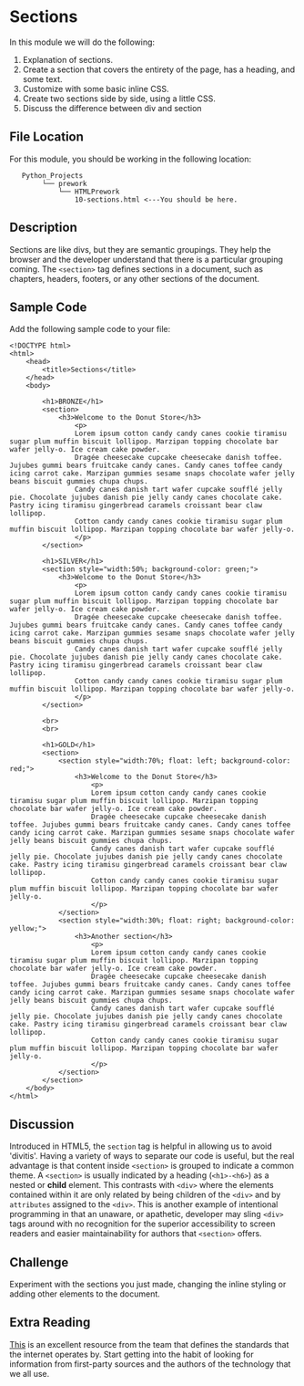 # Sections

In this module we will do the following:

1. Explanation of sections.
2. Create a section that covers the entirety of the page, has a heading, and some text.
3. Customize with some basic inline CSS.
4. Create two sections side by side, using a little CSS.
5. Discuss the difference between div and section

## File Location <a id="file-location"></a>

For this module, you should be working in the following location:

```text
   Python_Projects
        └── prework
            └── HTMLPrework
                10-sections.html <---You should be here.
```

## Description

Sections are like divs, but they are semantic groupings. They help the browser and the developer understand that there is a particular grouping coming. The `<section>` tag defines sections in a document, such as chapters, headers, footers, or any other sections of the document.

## Sample Code <a id="sample-code"></a>

Add the following sample code to your file:

```text
<!DOCTYPE html>
<html>
    <head>
        <title>Sections</title>
    </head>
    <body>
​
        <h1>BRONZE</h1>
        <section>
            <h3>Welcome to the Donut Store</h3>
                <p>
                Lorem ipsum cotton candy candy canes cookie tiramisu sugar plum muffin biscuit lollipop. Marzipan topping chocolate bar wafer jelly-o. Ice cream cake powder.
                Dragée cheesecake cupcake cheesecake danish toffee. Jujubes gummi bears fruitcake candy canes. Candy canes toffee candy icing carrot cake. Marzipan gummies sesame snaps chocolate wafer jelly beans biscuit gummies chupa chups.
                Candy canes danish tart wafer cupcake soufflé jelly pie. Chocolate jujubes danish pie jelly candy canes chocolate cake. Pastry icing tiramisu gingerbread caramels croissant bear claw lollipop.
                Cotton candy candy canes cookie tiramisu sugar plum muffin biscuit lollipop. Marzipan topping chocolate bar wafer jelly-o. 
                </p>
        </section>
​
        <h1>SILVER</h1>
        <section style="width:50%; background-color: green;">
            <h3>Welcome to the Donut Store</h3>
                <p>
                Lorem ipsum cotton candy candy canes cookie tiramisu sugar plum muffin biscuit lollipop. Marzipan topping chocolate bar wafer jelly-o. Ice cream cake powder.
                Dragée cheesecake cupcake cheesecake danish toffee. Jujubes gummi bears fruitcake candy canes. Candy canes toffee candy icing carrot cake. Marzipan gummies sesame snaps chocolate wafer jelly beans biscuit gummies chupa chups.
                Candy canes danish tart wafer cupcake soufflé jelly pie. Chocolate jujubes danish pie jelly candy canes chocolate cake. Pastry icing tiramisu gingerbread caramels croissant bear claw lollipop.
                Cotton candy candy canes cookie tiramisu sugar plum muffin biscuit lollipop. Marzipan topping chocolate bar wafer jelly-o. 
                </p>
        </section>
​
        <br>
        <br>
​
        <h1>GOLD</h1>
        <section>
            <section style="width:70%; float: left; background-color: red;">
                <h3>Welcome to the Donut Store</h3>
                    <p>
                    Lorem ipsum cotton candy candy canes cookie tiramisu sugar plum muffin biscuit lollipop. Marzipan topping chocolate bar wafer jelly-o. Ice cream cake powder.
                    Dragée cheesecake cupcake cheesecake danish toffee. Jujubes gummi bears fruitcake candy canes. Candy canes toffee candy icing carrot cake. Marzipan gummies sesame snaps chocolate wafer jelly beans biscuit gummies chupa chups.
                    Candy canes danish tart wafer cupcake soufflé jelly pie. Chocolate jujubes danish pie jelly candy canes chocolate cake. Pastry icing tiramisu gingerbread caramels croissant bear claw lollipop.
                    Cotton candy candy canes cookie tiramisu sugar plum muffin biscuit lollipop. Marzipan topping chocolate bar wafer jelly-o. 
                    </p>
            </section>
            <section style="width:30%; float: right; background-color: yellow;">
                <h3>Another section</h3>
                    <p>
                    Lorem ipsum cotton candy candy canes cookie tiramisu sugar plum muffin biscuit lollipop. Marzipan topping chocolate bar wafer jelly-o. Ice cream cake powder.
                    Dragée cheesecake cupcake cheesecake danish toffee. Jujubes gummi bears fruitcake candy canes. Candy canes toffee candy icing carrot cake. Marzipan gummies sesame snaps chocolate wafer jelly beans biscuit gummies chupa chups.
                    Candy canes danish tart wafer cupcake soufflé jelly pie. Chocolate jujubes danish pie jelly candy canes chocolate cake. Pastry icing tiramisu gingerbread caramels croissant bear claw lollipop.
                    Cotton candy candy canes cookie tiramisu sugar plum muffin biscuit lollipop. Marzipan topping chocolate bar wafer jelly-o. 
                    </p>
            </section>
        </section>
    </body>
</html>
```

## Discussion <a id="discussion"></a>

Introduced in HTML5, the `section` tag is helpful in allowing us to avoid 'divitis'. Having a variety of ways to separate our code is useful, but the real advantage is that content inside `<section>` is grouped to indicate a common theme. A `<section>` is usually indicated by a heading \(`<h1>-<h6>`\) as a nested or **child** element. This contrasts with `<div>` where the elements contained within it are only related by being children of the `<div>` and by `attributes` assigned to the `<div>`. This is another example of intentional programming in that an unaware, or apathetic, developer may sling `<div>` tags around with no recognition for the superior accessibility to screen readers and easier maintainability for authors that `<section>` offers.

## Challenge <a id="challenge"></a>

Experiment with the sections you just made, changing the inline styling or adding other elements to the document.

## Extra Reading <a id="extra-reading"></a>

​[This](https://www.w3.org/TR/html/sections.html#the-section-element) is an excellent resource from the team that defines the standards that the internet operates by. Start getting into the habit of looking for information from first-party sources and the authors of the technology that we all use.

